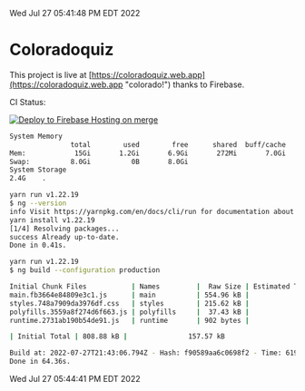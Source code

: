 Wed Jul 27 05:41:48 PM EDT 2022

# Coloradoquiz


This project is live at [https://coloradoquiz.web.app](https://coloradoquiz.web.app "colorado!") thanks to Firebase.

CI Status: 

[![Deploy to Firebase Hosting on merge](https://github.com/teamkushal/coloradoquiz/actions/workflows/firebase-hosting-merge.yml/badge.svg)](https://github.com/teamkushal/coloradoquiz/actions/workflows/firebase-hosting-merge.yml)

```bash
System Memory
               total        used        free      shared  buff/cache   available
Mem:            15Gi       1.2Gi       6.9Gi       272Mi       7.0Gi        13Gi
Swap:          8.0Gi          0B       8.0Gi
System Storage
2.4G	.
```
```bash
yarn run v1.22.19
$ ng --version
info Visit https://yarnpkg.com/en/docs/cli/run for documentation about this command.
yarn install v1.22.19
[1/4] Resolving packages...
success Already up-to-date.
Done in 0.41s.
```
```bash
yarn run v1.22.19
$ ng build --configuration production

Initial Chunk Files           | Names         |  Raw Size | Estimated Transfer Size
main.fb3664e84809e3c1.js      | main          | 554.96 kB |               132.33 kB
styles.748a7909da3976df.css   | styles        | 215.62 kB |                12.77 kB
polyfills.3559a8f274d6f663.js | polyfills     |  37.43 kB |                11.96 kB
runtime.2731ab190b54de91.js   | runtime       | 902 bytes |               517 bytes

| Initial Total | 808.88 kB |               157.57 kB

Build at: 2022-07-27T21:43:06.794Z - Hash: f90589aa6c0698f2 - Time: 61969ms
Done in 64.36s.
```
Wed Jul 27 05:44:41 PM EDT 2022
